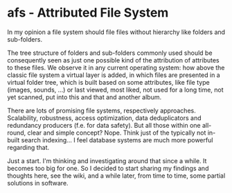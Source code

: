 # afs - Attributed File System

In my opinion a file system should file files without hierarchy like folders and sub-folders. 

The tree structure of folders and sub-folders commonly used should be consequently seen as just one possible kind of the attribution of attributes to these files. We observe it in any current operating system: how above the classic file system a virtual layer is added, in which files are presented in a virtual folder tree, which is built based on some attributes, like file type (images, sounds, ...) or last viewed, most liked, not used for a long time, not yet scanned, put into this and that and another album.

There are lots of promising file systems, respectively approaches. Scalability, robustness, access optimization, data deduplicators and redundancy producers (f.e. for data safety). But all those within one all-round, clear and simple concept? Nope. Think just of the typically not in-built search indexing... I feel database systems are much more powerful regarding that. 

Just a start. I'm thinking and investigating around that since a while. It becomes too big for one. So I decided to start sharing my findings and thoughts here, see the wiki, and a while later, from time to time, some partial solutions in software. 
